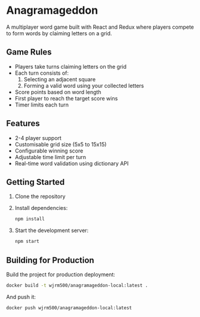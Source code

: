 # Anagramageddon

A multiplayer word game built with React and Redux where players compete to form words by claiming letters on a grid.

## Game Rules

- Players take turns claiming letters on the grid
- Each turn consists of:
    1. Selecting an adjacent square
    2. Forming a valid word using your collected letters
- Score points based on word length
- First player to reach the target score wins
- Timer limits each turn

## Features

- 2-4 player support
- Customisable grid size (5x5 to 15x15)
- Configurable winning score
- Adjustable time limit per turn
- Real-time word validation using dictionary API

## Getting Started

1. Clone the repository
2. Install dependencies:

    ```bash
    npm install
    ```
3. Start the development server:

    ```bash
    npm start
    ```

## Building for Production

Build the project for production deployment:

```bash
docker build -t wjrm500/anagramageddon-local:latest .
```

And push it:

```bash
docker push wjrm500/anagramageddon-local:latest
```